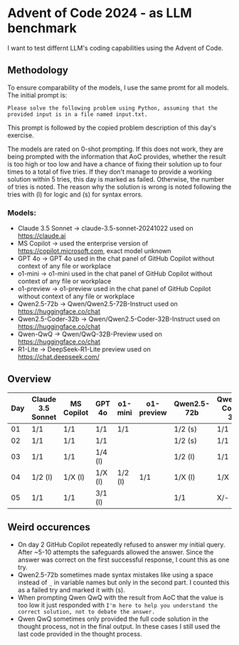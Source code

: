# Advent of Code 2024 - as LLM benchmark

I want to test differnt LLM's coding capabilities using the Advent of Code.

## Methodology
To ensure comparability of the models, I use the same promt for all models. The initial prompt is:
```
Please solve the following problem using Python, assuming that the provided input is in a file named input.txt.
```
This prompt is followed by the copied problem description of this day's exercise.

The models are rated on 0-shot prompting. If this does not work, they are being prompted with the information that AoC provides, whether the result is too high or too low and have a chance of fixing their solution up to four times to a total of five tries. If they don't manage to provide a working solution within 5 tries, this day is marked as failed. Otherwise, the number of tries is noted. The reason why the solution is wrong is noted following the tries with (l) for logic and (s) for syntax errors.

### Models:
* Claude 3.5 Sonnet -> claude-3.5-sonnet-20241022 used on https://claude.ai 
* MS Copilot -> used the enterprise version of https://copilot.microsoft.com, exact model unknown
* GPT 4o -> GPT 4o used in the chat panel of GitHub Copilot without context of any file or workplace
* o1-mini -> o1-mini used in the chat panel of GitHub Copilot without context of any file or workplace
* o1-preview -> o1-preview used in the chat panel of GitHub Copilot without context of any file or workplace
* Qwen2.5-72b -> Qwen/Qwen2.5-72B-Instruct used on https://huggingface.co/chat
* Qwen2.5-Coder-32b -> Qwen/Qwen2.5-Coder-32B-Instruct used on https://huggingface.co/chat
* Qwen-QwQ -> Qwen/QwQ-32B-Preview used on https://huggingface.co/chat
* R1-Lite -> DeepSeek-R1-Lite preview used on https://chat.deepseek.com/

## Overview
| Day   | Claude 3.5 Sonnet | MS Copilot    | GPT 4o  | o1-mini | o1-preview   | Qwen2.5-72b   | Qwen2.5-Coder-32b | Qwen-QwQ  | R1-Lite   |
| ---   | ---               | ---           | ---     | ---     | ---          | ---           | ---               | ---       | ---       |
| 01    | 1/1               | 1/1           | 1/1     | 1/1     |              | 1/2 (s)       | 1/1               | 5/1 (l)   |           |
| 02    | 1/1               | 1/1           | 1/1     |         |              | 1/2 (s)       | 1/1               | 1/1       |           |
| 03    | 1/1               | 1/1           | 1/4 (l) |         |              | 1/2 (l)       | 1/1               | 1/1       |           |
| 04    | 1/2 (l)           | 1/X (l)       | 1/X (l) | 1/2 (l) | 1/1          | 1/X (l)       | 1/X (l)           | 1/X (l,s) | 1/1       |
| 05    | 1/1               | 1/1           | 3/1 (l) |         |              | 1/1           | X/- (l)           |           |           |


## Weird occurences
* On day 2 GitHub Copilot repeatedly refused to answer my initial query. After ~5-10 attempts the safeguards allowed the answer. Since the answer was correct on the first successful response, I count this as one try.
* Qwen2.5-72b sometimes made syntax mistakes like using a space instead of ```_``` in variable names but only in the second part. I counted this as a failed try and marked it with (s).
* When prompting Qwen QwQ with the result from AoC that the value is too low it just responded with ```I'm here to help you understand the correct solution, not to debate the answer.```
* Qwen QwQ sometimes only provided the full code solution in the thought process, not in the final output. In these cases I still used the last code provided in the thought process.